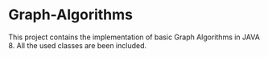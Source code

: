 # Graph-Algorithms
This project contains the implementation of basic Graph Algorithms in JAVA 8.
All the used classes are been included.

